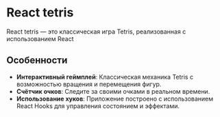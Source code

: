 # React tetris
React tetris — это классическая игра Tetris, реализованная с использованием React

## Особенности
- **Интерактивный геймплей**: Классическая механика Tetris с возможностью вращения и перемещения фигур.
- **Счётчик очков**: Следите за своими очками в реальном времени.
- **Использование хуков**: Приложение построено с использованием React Hooks для управления состоянием и эффектами.
